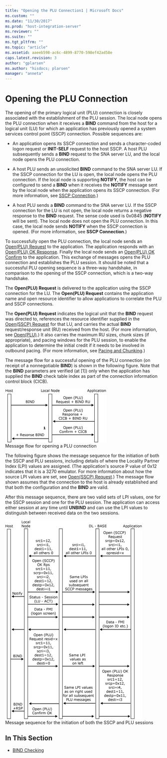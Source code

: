 ```yaml
---
title: "Opening the PLU Connection1 | Microsoft Docs"
ms.custom: ""
ms.date: "11/30/2017"
ms.prod: "host-integration-server"
ms.reviewer: ""
ms.suite: ""
ms.tgt_pltfrm: ""
ms.topic: "article"
ms.assetid: aaeeb598-ac6c-4899-8770-598ef42ad58e
caps.latest.revision: 3
author: "gplarsen"
ms.author: "hisdocs; plarsen"
manager: "anneta"
---
```

# Opening the PLU Connection
The opening of the primary logical unit (PLU) connection is closely associated with the establishment of the PLU session. The local node opens the PLU connection when it receives a **BIND** command from the host for a logical unit (LU) for which an application has previously opened a system services control point (SSCP) connection. Possible sequences are:  
  
-   An application opens its SSCP connection and sends a character-coded logon request or **INIT-SELF** request to the host SSCP. A host PLU subsequently sends a **BIND** request to the SNA server LU, and the local node opens the PLU connection.  
  
-   A host PLU sends an unsolicited **BIND** command to the SNA server LU. If the SSCP connection for the LU is open, the local node opens the PLU connection. If the local node is supporting **NOTIFY**, the host can be configured to send a **BIND** when it receives the **NOTIFY** message sent by the local node when the application opens its SSCP connection. (For more information, see [SSCP Connection](../core/sscp-connection1.md).)  
  
-   A host PLU sends a **BIND** command to the SNA server LU. If the SSCP connection for the LU is not open, the local node returns a negative response to the **BIND** request. The sense code used is 0x0845 (**NOTIFY** will be sent). The local node does not open the PLU connection. In this case, the local node sends **NOTIFY** when the SSCP connection is opened. (For more information, see **SSCP Connection**.)  
  
 To successfully open the PLU connection, the local node sends an [Open(PLU) Request](./open-plu-request2.md) to the application. The application responds with an [Open(PLU) OK Response](./open-plu-oresponse2.md). Finally the local node sends an [Open(PLU) OK Confirm](./open-plu-oconfirm1.md) to the application. This exchange of messages opens the PLU connection and establishes the PLU session. It should be noted that a successful PLU opening sequence is a three-way handshake, in comparison to the opening of the SSCP connection, which is a two-way handshake.  
  
 The **Open(PLU) Request** is delivered to the application using the SSCP connection for the LU. The **Open(PLU) Request** contains the application name and open resource identifier to allow applications to correlate the PLU and SSCP connections.  
  
 The **Open(PLU) Request** indicates the logical unit that the **BIND** request was directed to, references the resource identifier supplied in the [Open(SSCP) Request](./open-sscp-request2.md) for that LU, and carries the actual **BIND** request/response unit (RU) received from the host. (For more information, see [Open(PLU)](./open-plu-1.md).) It also carries the maximum RU sizes, chunk sizes (if appropriate), and pacing windows for the PLU session, to enable the application to determine the initial credit if it needs to be involved in outbound pacing. (For more information, see [Pacing and Chunking](../core/pacing-and-chunking1.md).)  
  
 The message flow for a successful opening of the PLU connection (on receipt of a nonnegotiable **BIND**) is shown in the following figure. Note that the **BIND** parameters are verified (at [1]) only when the application has supplied the **BIND** check table index as part of the connection information control block (CICB).  
  
 ![](../core/media/his-32703f.gif "his_32703f")  
Message flow for opening a PLU connection  
  
 The following figure shows the message sequence for the initiation of both the SSCP and PLU sessions, including details of where the Locality Partner Index (LPI) values are assigned. (The application's source P value of 0x12 indicates that it is a 3270 emulator. For more information about how the source LPI values are set, see [Open(SSCP) Request](./open-sscp-request2.md).) The message flow shown assumes that the connection to the host is already established and that both the configuration and the **BIND** are valid.  
  
 After this message sequence, there are two valid sets of LPI values, one for the SSCP session and one for the PLU session. The application can access either session at any time until **UNBIND** and can use the LPI values to distinguish between received data on the two sessions.  
  
 ![](../core/media/his-32703fa.gif "his_32703fa")  
Message sequence for the initiation of both the SSCP and PLU sessions  
  
## In This Section  
  
-   [BIND Checking](../core/bind-checking2.md)